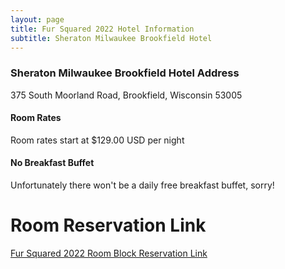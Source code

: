 ```yaml
---
layout: page
title: Fur Squared 2022 Hotel Information
subtitle: Sheraton Milwaukee Brookfield Hotel
---
```


### Sheraton Milwaukee Brookfield Hotel Address

375 South Moorland Road, Brookfield, Wisconsin 53005

#### Room Rates
Room rates start at $129.00 USD per night

#### No Breakfast Buffet
Unfortunately there won't be a daily free breakfast buffet, sorry!

# Room Reservation Link
[Fur Squared 2022 Room Block Reservation Link](https://www.marriott.com/event-reservations/reservation-link.mi?id=1639601306112&key=GRP&app=resvlink)
